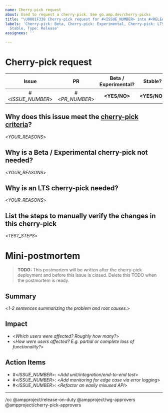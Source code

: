 ```yaml
---
name: Cherry-pick request
about: Used to request a cherry-pick. See go.amp.dev/cherry-picks
title: "\U0001F338 Cherry-pick request for #<ISSUE_NUMBER> into #<RELEASE_ISSUE> (Pending)"
labels: 'Cherry-pick: Beta, Cherry-pick: Experimental, Cherry-pick: LTS, Cherry-pick:
  Stable, Type: Release'
assignees: ''

---
```


<!--
MUST: Replace *everything* in angle brackets in the title AND body of this issue.
MUST: Update issue labels to indicate which channels the cherry-pick is going into.

If you have any questions see the [cherry-pick documentation](https://github.com/ampproject/amphtml/blob/master/contributing/contributing-code.md#Cherry-picks).
-->

# Cherry-pick request

<!--
TIP: Cherry-picks into Stable most likely require a cherry-pick into Beta / Experimental too. Otherwise, your fix will be lost when Beta is promoted.
-->

|       Issue       |       PR       | Beta / Experimental? |   Stable?    |     LTS?     | [Release issue](https://github.com/ampproject/amphtml/labels/Type%3A%20Release) |
| :---------------: | :------------: | :------------------: | :----------: | :----------: | ------------------------------------------------------------------------------- |
| #<_ISSUE_NUMBER_> | #<_PR_NUMBER_> |     **<YES/NO>**     | **<YES/NO>** | **<YES/NO>** | #<_RELEASE_ISSUE_>                                                              |

## Why does this issue meet the [cherry-pick criteria](https://github.com/ampproject/amphtml/blob/master/contributing/contributing-code.md#Cherry-picks)?

<!--
TIP: Be specific.
-->

<_YOUR_REASONS_>

<!--
CONDITION: Cherry-picking into Stable but _not_ Beta / Experimental. Otherwise, delete.
-->

## Why is a Beta / Experimental cherry-pick not needed?

<_YOUR_REASONS_>

<!--
CONDITION: Cherry-picking into LTS. Otherwise, delete.
-->

## Why is an LTS cherry-pick needed?

<_YOUR_REASONS_>

## List the steps to manually verify the changes in this cherry-pick

<_TEST_STEPS_>

<!--
MUST: Filling out the mini-PM template is required _after_ the deployment of a stable cherry-pick. If this cherry-pick does not include stable, the mini-PM section can be deleted.

MUST: This issue cannot be closed until the mini-PM is written and its action items are completed.
-->

# Mini-postmortem

> **TODO:** This postmortem will be written after the cherry-pick deployment and before this issue is closed. Delete this TODO when the postmortem is ready.

## Summary

<_1-2 sentences summarizing the problem and root causes._>

## Impact

- <_Which users were affected? Roughly how many?_>
- <_How were users affected? E.g. partial or complete loss of functionality?_>

## Action Items

<!--
TIP: How can we:
- Prevent this class of bugs in the future?
- Mitigate impact by detecting them sooner?
- Make investigating these issues easier?
-->

- #<_ISSUE_NUMBER_>: <_Add unit/integration/end-to-end test_>
- #<_ISSUE_NUMBER_>: <_Add monitoring for edge case via error logging_>
- #<_ISSUE_NUMBER_>: <_Refactor an easily misused API_>

---

/cc @ampproject/release-on-duty @ampproject/wg-approvers @ampproject/cherry-pick-approvers
